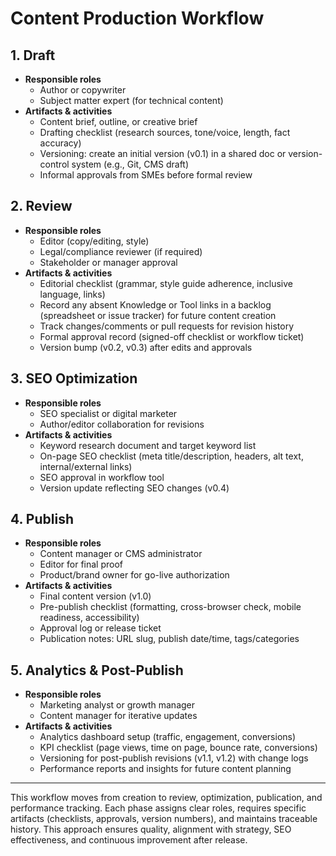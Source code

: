 # Content Production Workflow

## 1. Draft
- **Responsible roles**
  - Author or copywriter
  - Subject matter expert (for technical content)
- **Artifacts & activities**
  - Content brief, outline, or creative brief
  - Drafting checklist (research sources, tone/voice, length, fact accuracy)
  - Versioning: create an initial version (v0.1) in a shared doc or version-control system (e.g., Git, CMS draft)
  - Informal approvals from SMEs before formal review

## 2. Review
- **Responsible roles**
  - Editor (copy/editing, style)
  - Legal/compliance reviewer (if required)
  - Stakeholder or manager approval
- **Artifacts & activities**
  - Editorial checklist (grammar, style guide adherence, inclusive language, links)
  - Record any absent Knowledge or Tool links in a backlog (spreadsheet or issue tracker) for future content creation
  - Track changes/comments or pull requests for revision history
  - Formal approval record (signed-off checklist or workflow ticket)
  - Version bump (v0.2, v0.3) after edits and approvals

## 3. SEO Optimization
- **Responsible roles**
  - SEO specialist or digital marketer
  - Author/editor collaboration for revisions
- **Artifacts & activities**
  - Keyword research document and target keyword list
  - On-page SEO checklist (meta title/description, headers, alt text, internal/external links)
  - SEO approval in workflow tool
  - Version update reflecting SEO changes (v0.4)

## 4. Publish
- **Responsible roles**
  - Content manager or CMS administrator
  - Editor for final proof
  - Product/brand owner for go-live authorization
- **Artifacts & activities**
  - Final content version (v1.0)
  - Pre-publish checklist (formatting, cross-browser check, mobile readiness, accessibility)
  - Approval log or release ticket
  - Publication notes: URL slug, publish date/time, tags/categories

## 5. Analytics & Post-Publish
- **Responsible roles**
  - Marketing analyst or growth manager
  - Content manager for iterative updates
- **Artifacts & activities**
  - Analytics dashboard setup (traffic, engagement, conversions)
  - KPI checklist (page views, time on page, bounce rate, conversions)
  - Versioning for post-publish revisions (v1.1, v1.2) with change logs
  - Performance reports and insights for future content planning

---

This workflow moves from creation to review, optimization, publication, and performance tracking. Each phase assigns clear roles, requires specific artifacts (checklists, approvals, version numbers), and maintains traceable history. This approach ensures quality, alignment with strategy, SEO effectiveness, and continuous improvement after release.
